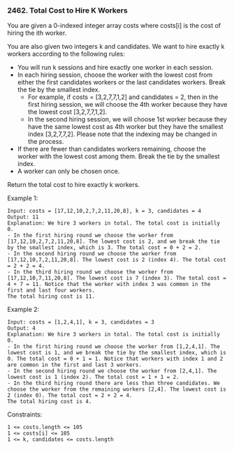 ### 2462. Total Cost to Hire K Workers

You are given a 0-indexed integer array costs where costs[i] is the cost of hiring the ith worker.

You are also given two integers k and candidates. We want to hire exactly k workers according to the following rules:

*    You will run k sessions and hire exactly one worker in each session.
*    In each hiring session, choose the worker with the lowest cost from either the first candidates workers or the last candidates workers. Break the tie by the smallest index.
     * For example, if costs = [3,2,7,7,1,2] and candidates = 2, then in the first hiring session, we will choose the 4th worker because they have the lowest cost [3,2,7,7,1,2].
     * In the second hiring session, we will choose 1st worker because they have the same lowest cost as 4th worker but they have the smallest index [3,2,7,7,2]. Please note that the indexing may be changed in the process.
*    If there are fewer than candidates workers remaining, choose the worker with the lowest cost among them. Break the tie by the smallest index.
*    A worker can only be chosen once.

Return the total cost to hire exactly k workers.



Example 1:

    Input: costs = [17,12,10,2,7,2,11,20,8], k = 3, candidates = 4
    Output: 11
    Explanation: We hire 3 workers in total. The total cost is initially 0.
    - In the first hiring round we choose the worker from [17,12,10,2,7,2,11,20,8]. The lowest cost is 2, and we break the tie by the smallest index, which is 3. The total cost = 0 + 2 = 2.
    - In the second hiring round we choose the worker from [17,12,10,7,2,11,20,8]. The lowest cost is 2 (index 4). The total cost = 2 + 2 = 4.
    - In the third hiring round we choose the worker from [17,12,10,7,11,20,8]. The lowest cost is 7 (index 3). The total cost = 4 + 7 = 11. Notice that the worker with index 3 was common in the first and last four workers.
    The total hiring cost is 11.

Example 2:

    Input: costs = [1,2,4,1], k = 3, candidates = 3
    Output: 4
    Explanation: We hire 3 workers in total. The total cost is initially 0.
    - In the first hiring round we choose the worker from [1,2,4,1]. The lowest cost is 1, and we break the tie by the smallest index, which is 0. The total cost = 0 + 1 = 1. Notice that workers with index 1 and 2 are common in the first and last 3 workers.
    - In the second hiring round we choose the worker from [2,4,1]. The lowest cost is 1 (index 2). The total cost = 1 + 1 = 2.
    - In the third hiring round there are less than three candidates. We choose the worker from the remaining workers [2,4]. The lowest cost is 2 (index 0). The total cost = 2 + 2 = 4.
    The total hiring cost is 4.



Constraints:

    1 <= costs.length <= 105
    1 <= costs[i] <= 105
    1 <= k, candidates <= costs.length
